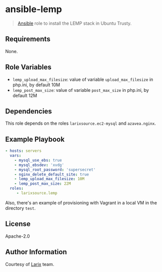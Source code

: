 ansible-lemp
=========

> [Ansible](http://www.ansible.com) role to install the LEMP stack in Ubuntu Trusty.

Requirements
------------

None.

Role Variables
--------------

- `lemp_upload_max_filesize`: value of variable `upload_max_filesize` in php.ini, by default 10M
- `lemp_post_max_size`: value of variable `post_max_size` in php.ini, by default 12M

Dependencies
------------

This role depends on the roles `larixsource.ec2-mysql` and `azavea.nginx`.

Example Playbook
----------------

```yml
- hosts: servers
  vars:
    - mysql_use_ebs: true
    - mysql_ebsdev: 'xvdg'
    - mysql_root_password: 'supersecret'
    - nginx_delete_default_site: true
    - lemp_upload_max_filesize: 10M
    - lemp_post_max_size: 22M
  roles:
     - larixsource.lemp
```

Also, there's an example of provisioning with Vagrant in a local VM in the directory `test`.

License
-------

Apache-2.0

Author Information
------------------

Courtesy of [Larix](http://www.larix.cl) team.
